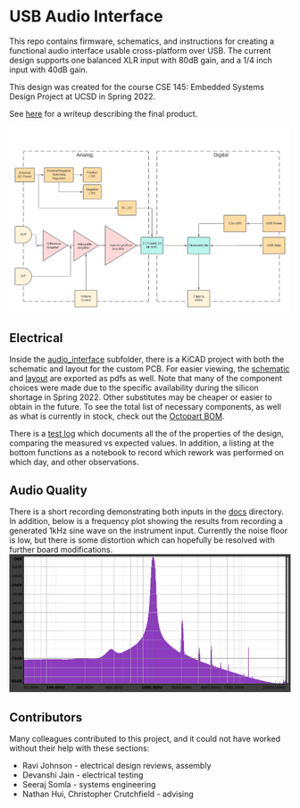 # USB Audio Interface

This repo contains firmware, schematics, and instructions for creating a functional audio interface usable cross-platform over USB. The current design supports one balanced XLR input with 80dB gain, and a 1/4 inch input with 40dB gain.

This design was created for the course CSE 145: Embedded Systems Design Project at UCSD in Spring 2022.

See [here](https://dondrews.github.io/posts/audio-interface/) for a writeup describing the final product.

![Systems Diagram](docs/sys_diagram.png)

## Electrical

Inside the [audio_interface](audio_interface) subfolder, there is a KiCAD project with both the schematic and layout for the custom PCB. For easier viewing, the [schematic](docs/audio_interface.pdf) and [layout](docs/audio_layout.pdf) are exported as pdfs as well. Note that many of the component choices were made due to the specific availability during the silicon shortage in Spring 2022. Other substitutes may be cheaper or easier to obtain in the future. To see the total list of necessary components, as well as what is currently in stock, check out the [Octopart BOM](https://octopart.com/bom-tool/Pp2dbWVm).

There is a [test log](https://docs.google.com/document/d/14NlvdZo9BEKJ16lZTaRw5GM3TA98BqlqD3HZuE-fhHs/edit?usp=sharing) which documents all the of the properties of the design, comparing the measured vs expected values. In addition, a listing at the bottom functions as a notebook to record which rework was performed on which day, and other observations.

## Audio Quality
There is a short recording demonstrating both inputs in the [docs](docs) directory. In addition, below is a frequency plot showing the results from recording a generated 1kHz sine wave on the instrument input. Currently the noise floor is low, but there is some distortion which can hopefully be resolved with further board modifications.
![1kHz Sine Wave](docs/sine_real.png)

## Contributors

Many colleagues contributed to this project, and it could not have worked without their help with these sections:

- Ravi Johnson - electrical design reviews, assembly
- Devanshi Jain - electrical testing
- Seeraj Somla - systems engineering
- Nathan Hui, Christopher Crutchfield - advising
